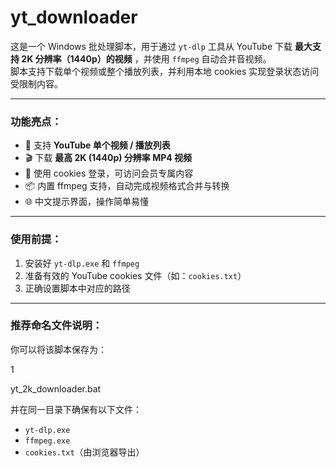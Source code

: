 # yt_downloader

这是一个 Windows 批处理脚本，用于通过 `yt-dlp` 工具从 YouTube 下载 **最大支持 2K 分辨率（1440p）的视频** ，并使用 `ffmpeg` 自动合并音视频。  
脚本支持下载单个视频或整个播放列表，并利用本地 cookies 实现登录状态访问受限制内容。

* * *

### 功能亮点：

*   🔧 支持 **YouTube 单个视频 / 播放列表**
*   🎬 下载 **最高 2K (1440p) 分辨率 MP4 视频**
*   📂 使用 cookies 登录，可访问会员专属内容
*   📦 内置 ffmpeg 支持，自动完成视频格式合并与转换
*   🌐 中文提示界面，操作简单易懂

* * *

### 使用前提：

1.  安装好 `yt-dlp.exe` 和 `ffmpeg`
2.  准备有效的 YouTube cookies 文件（如：`cookies.txt`）
3.  正确设置脚本中对应的路径

* * *

### 推荐命名文件说明：

你可以将该脚本保存为：

1

yt\_2k\_downloader.bat

并在同一目录下确保有以下文件：

*   `yt-dlp.exe`
*   `ffmpeg.exe`
*   `cookies.txt`（由浏览器导出）
